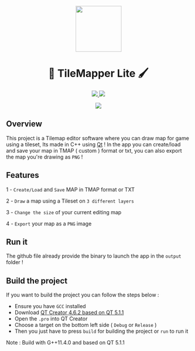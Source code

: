 <p align="center">
 <img  src="https://i.ibb.co/3pXS8qx/icon.png" width=125 height=125>
</p>

<h1 align="center">🔲 TileMapper Lite 🖌️</h1>
<p align="center">
   <a href="https://fr.wikipedia.org/wiki/C%2B%2B"> 
        <img src="https://img.shields.io/badge/C++17-%204--2--1?style=for-the-badge&label=language&color=blue">
    </a>
    <a href="https://www.sfml-dev.org/download/sfml/2.6.1/"> 
        <img src="https://img.shields.io/badge/5--1--1-%204--2--1?style=for-the-badge&label=qt%20Version&color=GREENlogo=qt&logoColor=white">
    </a>
  
</p>

<p align="center">
        <img src="https://i.ibb.co/Lg8vBzt/Tile-Mapper-Lite.gif">
</p>

## Overview
This project is a Tilemap editor software where you can draw map for game using a tileset, Its made in C++ using [Qt](https://www.qt.io/) !
In the app you can create/load and save your map in TMAP ( custom ) format or txt, you can also export the map you're drawing as ``PNG`` !

## Features
1 - ``Create/Load`` and ``Save`` MAP in TMAP format or TXT

2 - ``Draw`` a map using a Tileset on ``3 different layers``

3 - ``Change the size`` of your current editing map

4 - ``Export`` your map as a ``PNG`` image

## Run it
The github file already provide the binary to launch the app in the ``output`` folder ! 

## Build the project
If you want to build the project you can follow the steps below :

- Ensure you have ``GCC`` installed
- Download [QT Creator 4.6.2 based on QT 5.1.1](https://www.qt.io/blog/2018/06/11/qt-creator-4-6-2-released)
- Open the ``.pro`` into QT Creator
- Choose a target on the bottom left side ( ``Debug`` or ``Release`` )
- Then you just have to press ``build`` for building the project or ``run`` to run it




Note : Build with G++11.4.0 and based on QT 5.1.1
